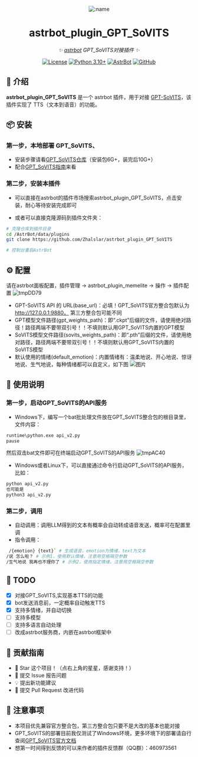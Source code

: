 
<div align="center">

![:name](https://count.getloli.com/@astrbot_plugin_GPT_SoVITS?name=astrbot_plugin_GPT_SoVITS&theme=minecraft&padding=6&offset=0&align=top&scale=1&pixelated=1&darkmode=auto)

# astrbot_plugin_GPT_SoVITS

_✨ [astrbot](https://github.com/AstrBotDevs/AstrBot) GPT_SoVITS对接插件 ✨_  

[![License](https://img.shields.io/badge/License-MIT-green.svg)](https://opensource.org/licenses/MIT)
[![Python 3.10+](https://img.shields.io/badge/Python-3.10%2B-blue.svg)](https://www.python.org/)
[![AstrBot](https://img.shields.io/badge/AstrBot-3.4%2B-orange.svg)](https://github.com/Soulter/AstrBot)
[![GitHub](https://img.shields.io/badge/作者-Zhalslar-blue)](https://github.com/Zhalslar)

</div>

## 🐔 介绍

**astrbot_plugin_GPT_SoVITS** 是一个 astrbot 插件，用于对接 [GPT-SoVITS](https://github.com/RVC-Boss/GPT-SoVITS)，该插件实现了 TTS（文本到语音）的功能。

## 📦 安装

### 第一步，本地部署 GPT_SoVITS、

- 安装步骤请看[GPT_SoVITS仓库](https://github.com/RVC-Boss/GPT-SoVITS)（安装包6G+，装完后10G+）
- 配合[GPT_SoVITS指南](https://www.yuque.com/baicaigongchang1145haoyuangong/ib3g1e)来看

### 第二步，安装本插件

- 可以直接在astrbot的插件市场搜索astrbot_plugin_GPT_SoVITS，点击安装，耐心等待安装完成即可  

- 或者可以直接克隆源码到插件文件夹：

```bash
# 克隆仓库到插件目录
cd /AstrBot/data/plugins
git clone https://github.com/Zhalslar/astrbot_plugin_GPT_SoVITS 

# 控制台重启AstrBot
```

## ⚙️ 配置

请在astrbot面板配置，插件管理 -> astrbot_plugin_memelite -> 操作 -> 插件配置
![tmpDD79](https://github.com/user-attachments/assets/4155ee85-c308-4775-89a8-615fd3d0c5d0)

- GPT-SoVITS API 的 URL(base_url)：必填！GPT_SoVITS官方整合包默认为<http://127.0.0.1:9880，> 第三方整合包可能不同
- GPT模型文件路径(gpt_weights_path)：即“.ckpt”后缀的文件，请使用绝对路径！路径两端不要带双引号！！不填则默认用GPT_SoVITS内置的GPT模型
- SoVITS模型文件路径(sovits_weights_path)：即“.pth”后缀的文件，请使用绝对路径，路径两端不要带双引号！！不填则默认用GPT_SoVITS内置的SoVITS模型
- 默认使用的情绪(default_emotion)：内置情绪有：温柔地说、开心地说、惊讶地说、生气地说，每种情绪都可以自定义，如下图
![图片](https://github.com/user-attachments/assets/475aecd6-1b20-47da-9f3a-6b18fda35f3d)

## 🐔 使用说明

### 第一步，启动GPT_SoVITS的API服务  

- Windows下，编写一个bat批处理文件放在GPT_SoVITS整合包的根目录里，文件内容：

```bash
runtime\python.exe api_v2.py
pause
```

然后双击bat文件即可在终端启动GPT_SoVITS的API服务
![tmpAC40](https://github.com/user-attachments/assets/d07f59a0-7a97-478b-99b0-2ef3d207be3f)

- Windows或者Linux下，可以直接通过命令行启动GPT_SoVITS的API服务，比如：

```bash
python api_v2.py
也可能是
python3 api_v2.py

```

### 第二步，调用

- 自动调用：调用LLM得到的文本有概率会自动转成语音发送，概率可在配置里调
- 指令调用：

```bash
 /{emotion} {text}` # 生成语音，emotion为情绪，text为文本
/说 怎么啦？ # 示例1，使用默认情绪，注意用空格隔空参数
/生气地说 我再也不理你了 # 示例2，使用指定情绪，注意用空格隔空参数
```

## 🤝 TODO

- [x] 对接GPT_SoVITS,实现基本TTS的功能
- [x] bot发送消息前，一定概率自动触发TTS
- [x] 支持多情绪，并自动切换
- [ ] 支持多模型
- [ ] 支持多语言自动处理
- [ ] 改成astrbot服务商，内嵌在astrbot框架中

## 👥 贡献指南

- 🌟 Star 这个项目！（点右上角的星星，感谢支持！）
- 🐛 提交 Issue 报告问题
- 💡 提出新功能建议
- 🔧 提交 Pull Request 改进代码

## 📌 注意事项

- 本项目优先兼容官方整合包，第三方整合包只要不是大改的基本也能对接
- GPT_SoVITS的部署目前我仅测试了Windows环境，更多环境下的部署请自行查阅[GPT_SoVITS官方文档](https://github.com/RVC-Boss/GPT-SoVITS/blob/main/docs/cn/README.md)
- 想第一时间得到反馈的可以来作者的插件反馈群（QQ群）：460973561
